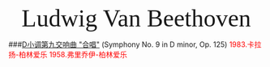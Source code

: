 <link rel="stylesheet" type="text/css" href="https://fonts.googleapis.com/css2?family=Marck+Script&display=swap">
<div style="text-align: center;"><font size="30" face="Marck Script">Ludwig Van Beethoven</font></div>

###[D小调第九交响曲 "合唱"](125.html) (Symphony No. 9 in D minor, Op. 125)
<font color="red">
1983.卡拉扬-柏林爱乐
1958.弗里乔伊-柏林爱乐
</font>